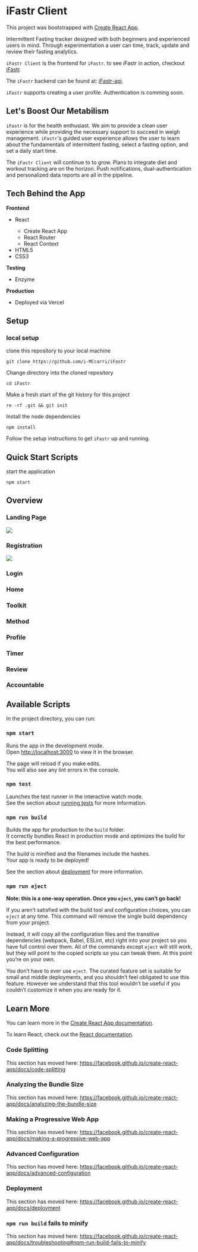 # iFastr Client

This project was bootstrapped with [Create React App](https://github.com/facebook/create-react-app).

Intermittent Fasting tracker designed with both beginners and experienced users in mind. Through experimentation a user can time, track, update and review their fasting analytics. 

```iFastr Client``` is the frontend for ```iFastr```. to see iFastr in action, checkout <a href=''>iFastr</a>.

The ```iFastr``` backend can be found at: <a href=''>iFastr-api</a>.

```iFastr``` supports creating a user profile. Authentication is comming soon.

## Let's Boost Our Metabilism

```iFastr``` is for the health enthusiast. We aim to provide a clean user experience while providing the necessary support to succeed in weigh management. ```iFastr```'s guided user experience allows the user to learn about the fundamentals of intermittent fasting, select a fasting option, and set a daily start time. 

The ```iFastr Client``` will continue to to grow. Plans to integrate diet and workout tracking are on the horizon. Push notifications, dual-authentication and personalized data reports are all in the pipeline. 

## Tech Behind the App

<strong>Frontend</strong>
<ul>
<li>React</li>
<ul>
<li>Create React App</li>
<li>React Router</li>
<li>React Context</li>
</ul>
<li>HTML5</li>
<li>CSS3</li>
</ul>

<strong>Testing</strong>
<ul>
<li>Enzyme</li>
</ul>

<strong>Production</strong>
<ul>
<li>Deployed via Vercel</li>
</ul>

## Setup

### local setup

clone this repository to your local machine

```git clone https://github.com/i-MCcarri/iFastr```

Change directory into the cloned repository

``` cd iFastr ```

Make a fresh start of the git history for this project

```re -rf .git && git init```

Install the node dependencies

```npm install```

Follow the setup instructions to get ```iFastr``` up and running.

## Quick Start Scripts

start the application

```npm start``` 

## Overview

### Landing Page

<img src='./src/images/splash'/>

### Registration

<img src='./src/images/reg'/>

### Login

### Home

### Toolkit

### Method

### Profile

### Timer

### Review

### Accountable


## Available Scripts

In the project directory, you can run:

### `npm start`

Runs the app in the development mode.<br />
Open [http://localhost:3000](http://localhost:3000) to view it in the browser.

The page will reload if you make edits.<br />
You will also see any lint errors in the console.

### `npm test`

Launches the test runner in the interactive watch mode.<br />
See the section about [running tests](https://facebook.github.io/create-react-app/docs/running-tests) for more information.

### `npm run build`

Builds the app for production to the `build` folder.<br />
It correctly bundles React in production mode and optimizes the build for the best performance.

The build is minified and the filenames include the hashes.<br />
Your app is ready to be deployed!

See the section about [deployment](https://facebook.github.io/create-react-app/docs/deployment) for more information.

### `npm run eject`

**Note: this is a one-way operation. Once you `eject`, you can’t go back!**

If you aren’t satisfied with the build tool and configuration choices, you can `eject` at any time. This command will remove the single build dependency from your project.

Instead, it will copy all the configuration files and the transitive dependencies (webpack, Babel, ESLint, etc) right into your project so you have full control over them. All of the commands except `eject` will still work, but they will point to the copied scripts so you can tweak them. At this point you’re on your own.

You don’t have to ever use `eject`. The curated feature set is suitable for small and middle deployments, and you shouldn’t feel obligated to use this feature. However we understand that this tool wouldn’t be useful if you couldn’t customize it when you are ready for it.

## Learn More

You can learn more in the [Create React App documentation](https://facebook.github.io/create-react-app/docs/getting-started).

To learn React, check out the [React documentation](https://reactjs.org/).

### Code Splitting

This section has moved here: https://facebook.github.io/create-react-app/docs/code-splitting

### Analyzing the Bundle Size

This section has moved here: https://facebook.github.io/create-react-app/docs/analyzing-the-bundle-size

### Making a Progressive Web App

This section has moved here: https://facebook.github.io/create-react-app/docs/making-a-progressive-web-app

### Advanced Configuration

This section has moved here: https://facebook.github.io/create-react-app/docs/advanced-configuration

### Deployment

This section has moved here: https://facebook.github.io/create-react-app/docs/deployment

### `npm run build` fails to minify

This section has moved here: https://facebook.github.io/create-react-app/docs/troubleshooting#npm-run-build-fails-to-minify
